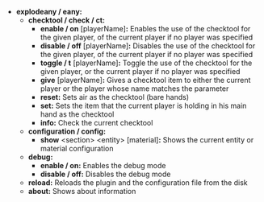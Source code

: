 - **explodeany / eany:**
  - **checktool / check / ct:**
    - **enable / on** [playerName]**:** Enables the use of the checktool for the given player, of the current player if no player was specified
    - **disable / off** [playerName]**:** Disables the use of the checktool for the given player, of the current player if no player was specified
    - **toggle / t** [playerName]**:** Toggle the use of the checktool for the given player, or the current player if no player was specified
    - **give** [playerName]**:** Gives a checktool item to either the current player or the player whose name matches the parameter
    - **reset:** Sets air as the checktool (bare hands)
    - **set:** Sets the item that the current player is holding in his main hand as the checktool
    - **info:** Check the current checktool
  - **configuration / config:**
    - **show** \<section\> \<entity\> [material]**:** Shows the current entity or material configuration
  - **debug:**
    - **enable / on:** Enables the debug mode
    - **disable / off:** Disables the debug mode
  - **reload:** Reloads the plugin and the configuration file from the disk
  - **about:** Shows about information